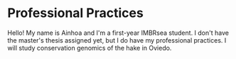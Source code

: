 # Professional Practices

Hello! My name is Ainhoa and I'm a first-year IMBRsea student. 
I don't have the master's thesis assigned yet, but I do have my professional practices.
I will study conservation genomics of the hake in Oviedo. 
